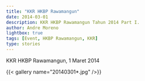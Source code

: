 ```yaml
---
title: "KKR HKBP Rawamangun"
date: 2014-03-01
description: KKR HKBP Rawamangun Tahun 2014 Part I.
author: Andre Moreno
lightbox: true
tags: [Event, HKBP Rawamangun, KKR]
type: stories
---
```


KKR HKBP Rawamangun, 1 Maret 2014

{{< gallery name="20140301*.jpg" />}}